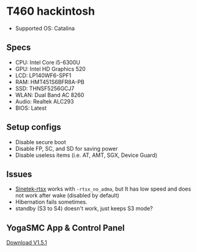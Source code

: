 # T460 hackintosh
- Supported OS: Catalina

## Specs
- CPU: Intel Core i5-6300U
- GPU: Intel HD Graphics 520
- LCD: LP140WF6-SPF1
- RAM: HMT451S6BFR8A-PB
- SSD: THNSF5256GCJ7
- WLAN: Dual Band AC 8260
- Audio: Realtek ALC293
- BIOS: Latest

## Setup configs
- Disable secure boot
- Disable FP, SC, and SD for saving power
- Disable useless items (i.e. AT, AMT, SGX, Device Guard)

## Issues
- [Sinetek-rtsx](https://github.com/cholonam/Sinetek-rtsx) works with `-rtsx_no_adma`, but It has low speed and does not work after wake (disabled by default)
- Hibernation fails sometimes.
- standby (S3 to S4) doesn't work, just keeps S3 mode?

## YogaSMC App & Control Panel
[Download V1.5.1](https://github.com/zhen-zen/YogaSMC/releases/download/1.5.1/YogaSMC-App-Release.dmg)
